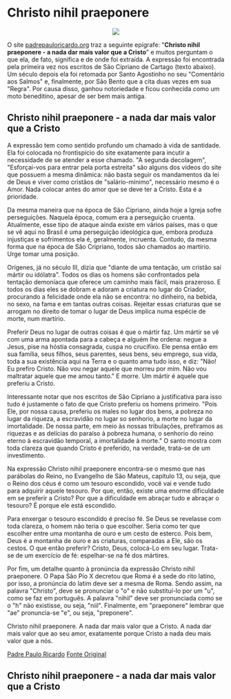 
# Christo nihil praeponere

<p align="center">
  <img src="https://raw.githubusercontent.com/araguaci/Christo-nihil-praeponere/main/images/christo_nihil_pr%C3%A6ponere.png">
</p>

O site [padrepauloricardo.org](https://padrepauloricardo.org/episodios/o-que-significa-christo-nihil-praeponere) traz a seguinte epígrafe: "**Christo nihil praeponere - a nada dar mais valor que a Cristo**" e muitos perguntam o que ela, de fato, significa e de onde foi extraída. A expressão foi encontrada pela primeira vez nos escritos de São Cipriano de Cartago (texto abaixo). Um século depois ela foi retomada por Santo Agostinho no seu "Comentário aos Salmos" e, finalmente, por São Bento que a cita duas vezes em sua "Regra". Por causa disso, ganhou notoriedade e ficou conhecida como um moto beneditino, apesar de ser bem mais antiga.

## **Christo nihil praeponere - a nada dar mais valor que a Cristo**

A expressão tem como sentido profundo um chamado à vida de santidade. Ela foi colocada no frontispício do site exatamente para incutir a necessidade de se atender a esse chamado. "A segunda decolagem", "Esforçai-vos para entrar pela porta estreita" são alguns dos vídeos do site que possuem a mesma dinâmica: não basta seguir os mandamentos da lei de Deus e viver como cristãos de "salário-mínimo", necessário mesmo é o Amor. Nada colocar antes do amor que se deve ter a Cristo. Esta é a prioridade.

Da mesma maneira que na época de São Cipriano, ainda hoje a Igreja sofre perseguições. Naquela época, comum era a perseguição cruenta. Atualmente, esse tipo de ataque ainda existe em vários países, mas o que se vê aqui no Brasil é uma perseguição ideológica que, embora produza injustiças e sofrimentos ela é, geralmente, incruenta. Contudo, da mesma forma que na época de São Cripriano, todos são chamados ao martírio. Urge tomar uma posição.

Orígenes, já no século III, dizia que "diante de uma tentação, um cristão sai mártir ou idólatra". Todos os dias os homens são confrontados pela tentação demoníaca que oferece um caminho mais fácil, mais prazeroso. E todos os dias eles se dobram e adoram a criatura no lugar do Criador, procurando a felicidade onde ela não se encontra: no dinheiro, na bebida, no sexo, na fama e em tantas outras coisas. Rejeitar essas criaturas que se arrogam no direito de tomar o lugar de Deus implica numa espécie de morte, num martírio.

Preferir Deus no lugar de outras coisas é que o mártir faz. Um mártir se vê com uma arma apontada para a cabeça e alguém lhe ordena: negue a Jesus, pise na hóstia consagrada, cuspa no crucifixo. Ele pensa então em sua família, seus filhos, seus parentes, seus bens, seu emprego, sua vida, toda a sua existência aqui na Terra e o quanto ama tudo isso, e diz: "Não! Eu prefiro Cristo. Não vou negar aquele que morreu por mim. Não vou maltratar aquele que me amou tanto." E morre. Um mártir é aquele que preferiu a Cristo.

Interessante notar que nos escritos de São Cipriano a justificativa para isso tudo é justamente o fato de que Cristo preferiu os homens primeiro. "Pois Ele, por nossa causa, preferiu os males no lugar dos bens, a pobreza no lugar da riqueza, a escravidão no lugar so senhorio, a morte no lugar da imortalidade. De nossa parte, em meio às nossas tribulações, prefiramos as riquezas e as delícias do paraíso à pobreza humana, o senhorio do reino eterno à escravidão temporal, a imortalidade à morte." O santo mostra com toda clareza que quando Cristo é preferido, na verdade, trata-se de um investimento.

Na expressão Christo nihil praeponere encontra-se o mesmo que nas parábolas do Reino, no Evangelho de São Mateus, capítulo 13, ou seja, que o Reino dos céus é como um tesouro escondido, você vai e vende tudo para adquirir aquele tesouro. Por que, então, existe uma enorme dificuldade em se preferir a Cristo? Por que a dificuldade em abraçar tudo e abraçar o tesouro? É porque ele está escondido.

Para enxergar o tesouro escondido é preciso fé. Se Deus se revelasse com toda clareza, o homem não teria o que escolher. Seria como ter que escolher entre uma montanha de ouro e um cesto de esterco. Pois bem, Deus é a montanha de ouro e as criaturas, comparadas a Ele, são os cestos. O que então preferir? Cristo, Deus, colocá-Lo em seu lugar. Trata-se de um exercício de fé: espelhar-se na fé dos mártires.

Por fim, um detalhe quanto à pronúncia da expressão Christo nihil praeponere. O Papa São Pio X decretou que Roma é a sede do rito latino, por isso, a pronúncia do latim deve ser a mesma de Roma. Sendo assim, na palavra "Christo", deve se pronunciar o "o" e não substituí-lo por um "u", como se faz em português. A palavra "nihil" deve ser pronunciada como se o "h" não existisse, ou seja, "niil". Finalmente, em "praeponere" lembrar que "ae" pronuncia-se "e", ou seja, "preponere".

Christo nihil praeponere. A nada dar mais valor que a Cristo. A nada dar mais valor que ao seu amor, exatamente porque Cristo a nada deu mais valor que a nós.

[Padre Paulo Ricardo](https://padrepauloricardo.org/episodios/o-que-significa-christo-nihil-praeponere)
[Fonte Original](https://padrepauloricardo.org/episodios/o-que-significa-christo-nihil-praeponere)

## **Christo nihil praeponere - a nada dar mais valor que a Cristo**
